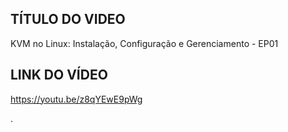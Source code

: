 ## TÍTULO DO VIDEO
KVM no Linux: Instalação, Configuração e Gerenciamento - EP01

## LINK DO VÍDEO
https://youtu.be/z8qYEwE9pWg

.